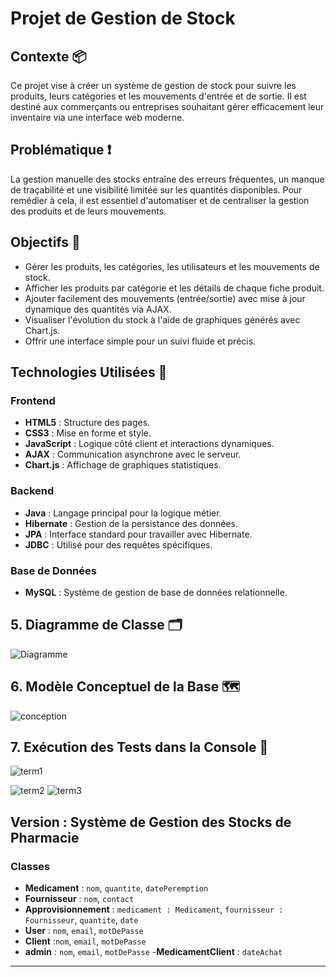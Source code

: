 # Projet de Gestion de Stock

## Contexte 📦
Ce projet vise à créer un système de gestion de stock pour suivre les produits, leurs catégories et les mouvements d'entrée et de sortie. Il est destiné aux commerçants ou entreprises souhaitant gérer efficacement leur inventaire via une interface web moderne.

## Problématique ❗
La gestion manuelle des stocks entraîne des erreurs fréquentes, un manque de traçabilité et une visibilité limitée sur les quantités disponibles. Pour remédier à cela, il est essentiel d'automatiser et de centraliser la gestion des produits et de leurs mouvements.

## Objectifs 🎯
- Gérer les produits, les catégories, les utilisateurs et les mouvements de stock.
- Afficher les produits par catégorie et les détails de chaque fiche produit.
- Ajouter facilement des mouvements (entrée/sortie) avec mise à jour dynamique des quantités via AJAX.
- Visualiser l'évolution du stock à l'aide de graphiques générés avec Chart.js.
- Offrir une interface simple pour un suivi fluide et précis.

## Technologies Utilisées 🧰

### Frontend
- **HTML5** : Structure des pages.
- **CSS3** : Mise en forme et style.
- **JavaScript** : Logique côté client et interactions dynamiques.
- **AJAX** : Communication asynchrone avec le serveur.
- **Chart.js** : Affichage de graphiques statistiques.

### Backend
- **Java** : Langage principal pour la logique métier.
- **Hibernate** : Gestion de la persistance des données.
- **JPA** : Interface standard pour travailler avec Hibernate.
- **JDBC** : Utilisé pour des requêtes spécifiques.

### Base de Données
- **MySQL** : Système de gestion de base de données relationnelle.

## 5. Diagramme de Classe 🗂️
![Diagramme](https://github.com/user-attachments/assets/c0da52a8-2f8e-42e5-9673-e8560c2ec9ca)


## 6. Modèle Conceptuel de la Base 🗺️
![conception](https://github.com/user-attachments/assets/8336eac5-14f5-439d-bae3-caf4e17e82f4)


## 7. Exécution des Tests dans la Console 🧪

![term1](https://github.com/user-attachments/assets/77c0eb52-a566-4b2b-a283-b083c66d3151)

![term2](https://github.com/user-attachments/assets/32deffaa-d7dd-427a-bd5f-523a9b55c382)
![term3](https://github.com/user-attachments/assets/0a880126-45e8-4fda-81cd-20c6a3a02b9c)


## Version : Système de Gestion des Stocks de Pharmacie

### Classes
- **Medicament** : `nom`, `quantite`, `datePeremption`
- **Fournisseur** : `nom`, `contact`
- **Approvisionnement** : `medicament : Medicament`, `fournisseur : Fournisseur`, `quantite`, `date`
- **User** : `nom`, `email`, `motDePasse`
- **Client** :`nom`, `email`, `motDePasse`
- **admin** : `nom`, `email`, `motDePasse`
-**MedicamentClient** : `dateAchat`

---
